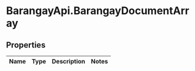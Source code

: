 # BarangayApi.BarangayDocumentArray

## Properties
Name | Type | Description | Notes
------------ | ------------- | ------------- | -------------


